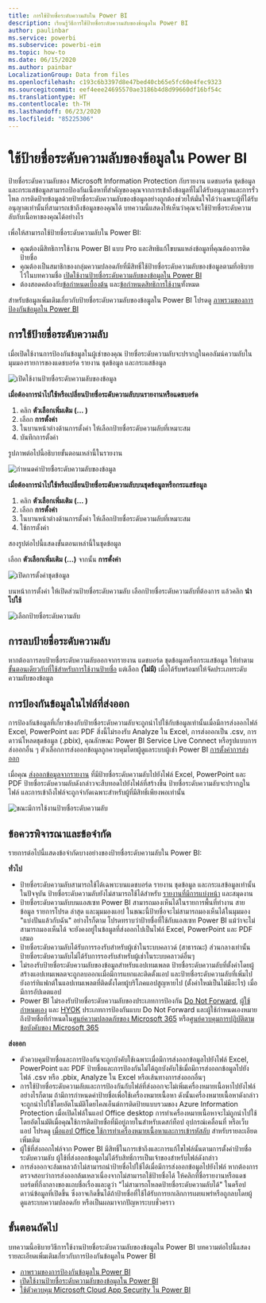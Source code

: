 ```yaml
---
title: การใช้ป้ายชื่อระดับความลับใน Power BI
description: เรียนรู้วิธีการใช้ป้ายชื่อระดับความลับของข้อมูลใน Power BI
author: paulinbar
ms.service: powerbi
ms.subservice: powerbi-eim
ms.topic: how-to
ms.date: 06/15/2020
ms.author: painbar
LocalizationGroup: Data from files
ms.openlocfilehash: c193c6b3397d8e47bed40cb65e5fc60e4fec9323
ms.sourcegitcommit: eef4eee24695570ae3186b4d8d99660df16bf54c
ms.translationtype: HT
ms.contentlocale: th-TH
ms.lasthandoff: 06/23/2020
ms.locfileid: "85225306"
---
```

# <a name="apply-data-sensitivity-labels-in-power-bi"></a>ใช้ป้ายชื่อระดับความลับของข้อมูลใน Power BI

ป้ายชื่อระดับความลับของ Microsoft Information Protection กับรายงาน แดชบอร์ด ชุดข้อมูล และกระแสข้อมูลสามารถป้องกันเนื้อหาที่สำคัญของคุณจากการเข้าถึงข้อมูลที่ไม่ได้รับอนุญาตและการรั่วไหล การติดป้ายข้อมูลด้วยป้ายชื่อระดับความลับของข้อมูลอย่างถูกต้องช่วยให้มั่นใจได้ว่าเฉพาะผู้ที่ได้รับอนุญาตเท่านั้นที่สามารถเข้าถึงข้อมูลของคุณได้ บทความนี้แสดงให้เห็นว่าคุณจะใช้ป้ายชื่อระดับความลับกับเนื้อหาของคุณได้อย่างไร

เพื่อให้สามารถใช้ป้ายชื่อระดับความลับใน Power BI:
* คุณต้องมีสิทธิการใช้งาน Power BI แบบ Pro และสิทธิแก้ไขบนแหล่งข้อมูลที่คุณต้องการติดป้ายชื่อ
* คุณต้องเป็นสมาชิกของกลุ่มความปลอดภัยที่มีสิทธิ์ใช้ป้ายชื่อระดับความลับของข้อมูลตามที่อธิบายไว้ในบทความชื่อ [เปิดใช้งานป้ายชื่อระดับความลับของข้อมูลใน Power BI](../admin/service-security-enable-data-sensitivity-labels.md#enable-data-sensitivity-labels)
* ต้องสอดคล้องกับ[ข้อกำหนดเบื้องต้น](../admin/service-security-data-protection-overview.md#requirements-for-using-sensitivity-labels-in-power-bi) และ[ข้อกำหนดสิทธิการใช้งาน](../admin/service-security-data-protection-overview.md#licensing)ทั้งหมด

สำหรับข้อมูลเพิ่มเติมเกี่ยวกับป้ายชื่อระดับความลับของข้อมูลใน Power BI โปรดดู [ภาพรวมของการป้องกันข้อมูลใน Power BI](../admin/service-security-data-protection-overview.md)

## <a name="applying-sensitivity-labels"></a>การใช้ป้ายชื่อระดับความลับ

เมื่อเปิดใช้งานการป้องกันข้อมูลในผู้เช่าของคุณ ป้ายชื่อระดับความลับจะปรากฏในคอลัมน์ความลับในมุมมองรายการของแดชบอร์ด รายงาน ชุดข้อมูล และกระแสข้อมูล

![เปิดใช้งานป้ายชื่อระดับความลับของข้อมูล](media/service-security-apply-data-sensitivity-labels/apply-data-sensitivity-labels-01.png)

**เมื่อต้องการนำไปใช้หรือเปลี่ยนป้ายชื่อระดับความลับบนรายงานหรือแดชบอร์ด**
1. คลิก **ตัวเลือกเพิ่มเติม (... )**
1. เลือก **การตั้งค่า**
1. ในบานหน้าต่างด้านการตั้งค่า ให้เลือกป้ายชื่อระดับความลับที่เหมาะสม
1. บันทึกการตั้งค่า

รูปภาพต่อไปนี้อธิบายขั้นตอนเหล่านี้ในรายงาน

![กำหนดค่าป้ายชื่อระดับความลับของข้อมูล](media/service-security-apply-data-sensitivity-labels/apply-data-sensitivity-labels-02.png)

**เมื่อต้องการนำไปใช้หรือเปลี่ยนป้ายชื่อระดับความลับบนชุดข้อมูลหรือกระแสข้อมูล**

1. คลิก **ตัวเลือกเพิ่มเติม (... )**
1. เลือก **การตั้งค่า**
1. ในบานหน้าต่างด้านการตั้งค่า ให้เลือกป้ายชื่อระดับความลับที่เหมาะสม
1. ใช้การตั้งค่า

สองรูปต่อไปนี้แสดงขั้นตอนเหล่านี้ในชุดข้อมูล

เลือก **ตัวเลือกเพิ่มเติม (...)** จากนั้น **การตั้งค่า**

![เปิดการตั้งค่าชุดข้อมูล](media/service-security-apply-data-sensitivity-labels/apply-data-sensitivity-labels-05.png)

บนหน้าการตั้งค่า ให้เปิดส่วนป้ายชื่อระดับความลับ เลือกป้ายชื่อระดับความลับที่ต้องการ แล้วคลิก **นำไปใช้**

![เลือกป้ายชื่อระดับความลับ](media/service-security-apply-data-sensitivity-labels/apply-data-sensitivity-labels-06.png)

## <a name="removing-sensitivity-labels"></a>การลบป้ายชื่อระดับความลับ
หากต้องการลบป้ายชื่อระดับความลับออกจากรายงาน แดชบอร์ด ชุดข้อมูลหรือกระแสข้อมูล ให้ทำตาม[ขั้นตอนเดียวกับที่ใช้สำหรับการใช้งานป้ายชื่อ](#applying-sensitivity-labels) แต่เลือก **(ไม่มี)** เมื่อได้รับพร้อมท์ให้จัดประเภทระดับความลับของข้อมูล 

## <a name="data-protection-in-exported-files"></a>การป้องกันข้อมูลในไฟล์ที่ส่งออก

การป้องกันข้อมูลที่เกี่ยวข้องกับป้ายชื่อระดับความลับจะถูกนำไปใช้กับข้อมูลเท่านั้นเมื่อมีการส่งออกไฟล์ Excel, PowerPoint และ PDF สิ่งนี้ไม่รองรับ Analyze ใน Excel, การส่งออกเป็น .csv, การดาวน์โหลดชุดข้อมูล (.pbix), คุณลักษณะ Power BI Service Live Connect หรือรูปแบบการส่งออกอื่น ๆ ตัวเลือกการส่งออกข้อมูลถูกควบคุมโดยผู้ดูแลระบบผู้เช่า Power BI [การตั้งค่าการส่งออก](../service-admin-portal.md#export-and-sharing-settings)

เมื่อคุณ [ส่งออกข้อมูลจากรายงาน](https://docs.microsoft.com/power-bi/consumer/end-user-export) ที่มีป้ายชื่อระดับความลับไปยังไฟล์ Excel, PowerPoint และ PDF ป้ายชื่อระดับความลับดังกล่าวจะสืบทอดไปยังไฟล์ที่สร้างขึ้น ป้ายชื่อระดับความลับจะปรากฏในไฟล์ และการเข้าถึงไฟล์จะถูกจำกัดเฉพาะสำหรับผู้ที่มีสิทธิ์เพียงพอเท่านั้น

![ขณะมีการใช้งานป้ายชื่อระดับความลับ](media/service-security-apply-data-sensitivity-labels/apply-data-sensitivity-labels-04b.png)

## <a name="considerations-and-limitations"></a>ข้อควรพิจารณาและข้อจำกัด

รายการต่อไปนี้แสดงข้อจำกัดบางอย่างของป้ายชื่อระดับความลับใน Power BI:

**ทั่วไป**
* ป้ายชื่อระดับความลับสามารถใช้ได้เฉพาะบนแดชบอร์ด รายงาน ชุดข้อมูล และกระแสข้อมูลเท่านั้น ในปัจจุบัน ป้ายชื่อระดับความลับยังไม่สามารถใช้ได้สำหรับ [รายงานที่มีการแบ่งหน้า](../paginated-reports/report-builder-power-bi.md) และสมุดงาน
* ป้ายชื่อระดับความลับบนแอสเซท Power BI สามารถมองเห็นได้ในรายการพื้นที่ทำงาน สายข้อมูล รายการโปรด ล่าสุด และมุมมองแอป ในขณะนี้ป้ายชื่อจะไม่สามารถมองเห็นได้ในมุมมอง "แบ่งปันแล้วกับฉัน" อย่างไรก็ตาม โปรดทราบว่าป้ายชื่อที่ใช้กับแอสเซท Power BI แม้ว่าจะไม่สามารถมองเห็นได้ จะยังคงอยู่ในข้อมูลที่ส่งออกไปเป็นไฟล์ Excel, PowerPoint และ PDF เสมอ
* ป้ายชื่อระดับความลับได้รับการรองรับสำหรับผู้เช่าในระบบคลาวด์ (สาธารณะ) ส่วนกลางเท่านั้น ป้ายชื่อระดับความลับไม่ได้รับการรองรับสำหรับผู้เช่าในระบบคลาวด์อื่นๆ
* ไม่รองรับป้ายชื่อระดับความลับของข้อมูลสำหรับแอปเทมเพลต ป้ายชื่อระดับความลับที่ตั้งค่าโดยผู้สร้างแอปเทมเพลตจะถูกลบออกเเมื่อมีการแยกและติดตั้งแอป และป้ายชื่อระดับความลับที่เพิ่มไปยังอาร์ทิแฟกต์ในแอปเทมเพลตที่ติดตั้งโดยผู้บริโภคแอปสูญหายไป (ตั้งค่าใหม่เป็นไม่มีอะไร) เมื่อมีการอัปเดตแอป
* Power BI ไม่รองรับป้ายชื่อระดับความลับของประเภทการป้องกัน [Do Not Forward](https://docs.microsoft.com/microsoft-365/compliance/encryption-sensitivity-labels?view=o365-worldwide#let-users-assign-permissions), [ผู้ใช้กำหนดเอง](https://docs.microsoft.com/microsoft-365/compliance/encryption-sensitivity-labels?view=o365-worldwide#let-users-assign-permissions) และ [HYOK](https://docs.microsoft.com/azure/information-protection/configure-adrms-restrictions) ประเภทการป้องกันแบบ Do Not Forward และผู้ใช้กำหนดเองหมายถึงป้ายชื่อที่กำหนดใน[ศูนย์ความปลอดภัยของ Microsoft 365](https://security.microsoft.com/) หรือ[ศูนย์ควบคุมการปฏิบัติตามข้อบังคับของ Microsoft 365](https://compliance.microsoft.com/)

**ส่งออก**
* ตัวควบคุมป้ายชื่อและการป้องกันจะถูกบังคับใช้เฉพาะเมื่อมีการส่งออกข้อมูลไปยังไฟล์ Excel, PowerPoint และ PDF ป้ายชื่อและการป้องกันไม่ได้ถูกบังคับใช้เมื่อมีการส่งออกข้อมูลไปยังไฟล์ .csv หรือ .pbix, Analyze ใน Excel หรือเส้นทางการส่งออกอื่นๆ
* การใช้ป้ายชื่อระดับความลับและการป้องกันกับไฟล์ที่ส่งออกจะไม่เพิ่มเครื่องหมายเนื้อหาไปยังไฟล์ อย่างไรก็ตาม ถ้ามีการกำหนดค่าป้ายชื่อเพื่อใช้เครื่องหมายเนื้อหา ดังนั้นเครื่องหมายเนื้อหาดังกล่าวจะถูกนำไปใช้โดยอัตโนมัติโดยไคลเอ็นต์การติดป้ายแบบรวมของ Azure Information Protection เมื่อเปิดไฟล์ในแอป Office desktop การทำเครื่องหมายเนื้อหาจะไม่ถูกนำไปใช้โดยอัตโนมัติเมื่อคุณใช้การติดป้ายชื่อที่มีอยู่ภายในสำหรับเดสก์ท็อป อุปกรณ์เคลื่อนที่ หรือเว็บแอป โปรดดู [เมื่อแอป Office ใช้การทำเครื่องหมายเนื้อหาและการเข้ารหัสลับ](https://docs.microsoft.com/microsoft-365/compliance/sensitivity-labels-office-apps?view=o365-worldwide#when-office-apps-apply-content-marking-and-encryption) สำหรับรายละเอียดเพิ่มเติม
* ผู้ใช้ที่ส่งออกไฟล์จาก Power BI มีสิทธิ์ในการเข้าถึงและการแก้ไขไฟล์นั้นตามการตั้งค่าป้ายชื่อระดับความลับ ผู้ใช้ที่ส่งออกข้อมูลไม่ได้รับสิทธิ์การเป็นเจ้าของสำหรับไฟล์ดังกล่าว
* การส่งออกจะล้มเหลวถ้าไม่สามารถนำป้ายชื่อไปใช้ได้เมื่อมีการส่งออกข้อมูลไปยังไฟล์ หากต้องการตรวจสอบว่าการส่งออกล้มเหลวเนื่องจากไม่สามารถใช้ป้ายชื่อได้ ให้คลิกที่ชื่อรายงานหรือแดชบอร์ดที่กึ่งกลางของแถบชื่อเรื่องและดูว่า "ไม่สามารถโหลดป้ายชื่อระดับความลับได้" ในดร็อปดาวน์ข้อมูลที่เปิดขึ้น ซึ่งอาจเกิดขึ้นได้ถ้าป้ายชื่อที่ใช้ได้รับการยกเลิกการเผยแพร่หรือถูกลบโดยผู้ดูแลระบบความปลอดภัย หรือเป็นผลมาจากปัญหาระบบชั่วคราว

## <a name="next-steps"></a>ขั้นตอนถัดไป

บทความนี้อธิบายวิธีการใช้งานป้ายชื่อระดับความลับของข้อมูลใน Power BI บทความต่อไปนี้แสดงรายละเอียดเพิ่มเติมเกี่ยวกับการป้องกันข้อมูลใน Power BI 

* [ภาพรวมของการป้องกันข้อมูลใน Power BI](../admin/service-security-data-protection-overview.md)
* [เปิดใช้งานป้ายชื่อระดับความลับของข้อมูลใน Power BI](../admin/service-security-enable-data-sensitivity-labels.md)
* [ใช้ตัวควบคุม Microsoft Cloud App Security ใน Power BI](../admin/service-security-using-microsoft-cloud-app-security-controls.md)